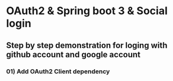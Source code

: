 # OAuth2 & Spring boot 3 & Social login
## Step by step demonstration for loging with github account and google account
### 01) Add OAuth2 Client dependency



